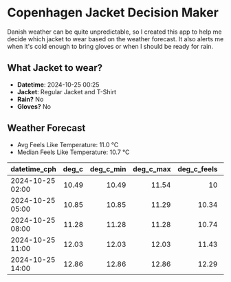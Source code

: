 
# Copenhagen Jacket Decision Maker

Danish weather can be quite unpredictable, so I created this app to help me decide which jacket to wear based on the weather forecast. 
It also alerts me when it's cold enough to bring gloves or when I should be ready for rain.

## What Jacket to wear?

- **Datetime**: 2024-10-25 00:25
- **Jacket**: Regular Jacket and T-Shirt
- **Rain?** No
- **Gloves?** No

## Weather Forecast
- Avg Feels Like Temperature: 11.0 °C
- Median Feels Like Temperature: 10.7 °C

| datetime_cph     |   deg_c |   deg_c_min |   deg_c_max |   deg_c_feels | weather   | wind   | rain   |
|:-----------------|--------:|------------:|------------:|--------------:|:----------|:-------|:-------|
| 2024-10-25 02:00 |   10.49 |       10.49 |       11.54 |         10    | Clouds    | Low    | None   |
| 2024-10-25 05:00 |   10.85 |       10.85 |       11.29 |         10.34 | Clouds    | Medium | None   |
| 2024-10-25 08:00 |   11.28 |       11.28 |       11.28 |         10.74 | Clear     | Medium | None   |
| 2024-10-25 11:00 |   12.03 |       12.03 |       12.03 |         11.43 | Clear     | Low    | None   |
| 2024-10-25 14:00 |   12.86 |       12.86 |       12.86 |         12.29 | Clear     | Low    | None   |
        
